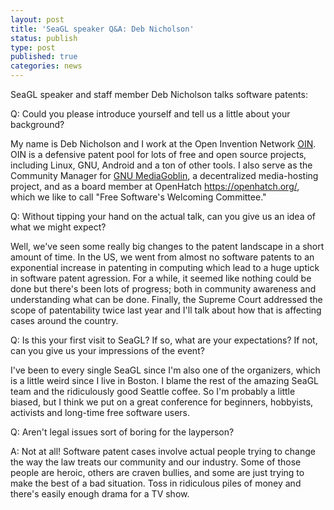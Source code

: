 ```yaml
---
layout: post
title: 'SeaGL speaker Q&A: Deb Nicholson'
status: publish
type: post
published: true
categories: news
---
```


SeaGL speaker and staff member Deb Nicholson talks software patents:

Q: Could you please introduce yourself and tell us a little about your
background?

My name is Deb Nicholson and I work at the Open Invention Network
[OIN](https://www.openinventionnetwork.com/). OIN is a defensive patent pool for
lots of free and open source projects, including Linux, GNU, Android and a ton
of other tools. I also serve as the Community Manager for
[GNU MediaGoblin](https://www.mediagoblin.org/), a decentralized media-hosting
project, and as a board member at OpenHatch <https://openhatch.org/>, which we
like to call "Free Software's Welcoming Committee."

Q: Without tipping your hand on the actual talk, can you give us an
idea of what we might expect?

Well, we've seen some really big changes to the patent landscape in a short
amount of time. In the US, we went from almost no software patents to an
exponential increase in patenting in computing which lead to a huge uptick in
software patent agression. For a while, it seemed like nothing could be done
but there's been lots of progress; both in community awareness and
understanding what can be done. Finally, the Supreme Court addressed the scope
of patentability twice last year and I'll talk about how that is affecting
cases around the country.

Q: Is this your first visit to SeaGL? If so, what are your expectations? If
not, can you give us your impressions of the event?

I've been to every single SeaGL since I'm also one of the organizers, which
is a little weird since I live in Boston. I blame the rest of the amazing
SeaGL team and the ridiculously good Seattle coffee. So I'm probably a little
biased, but I think we put on a great conference for beginners, hobbyists,
activists and long-time free software users.

Q: Aren't legal issues sort of boring for the layperson?

A: Not at all! Software patent cases involve actual people trying to change
the way the law treats our community and our industry. Some of those people
are heroic, others are craven bullies, and some are just trying to make the
best of a bad situation. Toss in ridiculous piles of money and there's easily
enough drama for a TV show.
